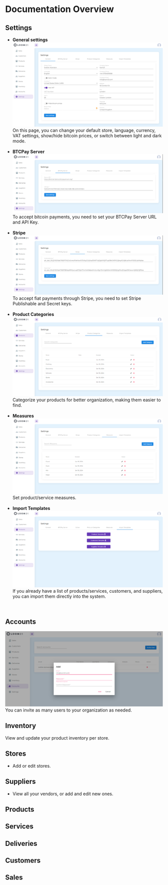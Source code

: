 # Documentation Overview

## Settings
- **General settings**  
![General Settings Setup](./images/general-setting-light.PNG)
On this page, you can change your default store, language, currency, VAT settings, show/hide bitcoin prices, or switch between light and dark mode.
<br><br>
- **BTCPay Server**  
![BTCPay Server Setup](./images/btcpay-server-light.PNG)
  To accept bitcoin payments, you need to set your BTCPay Server URL and API Key.
  <br><br>
- **Stripe** 
![Stripe Setup](./images/stripe-light.PNG)
  To accept fiat payments through Stripe, you need to set Stripe Publishable and Secret keys.
  <br><br>
- **Product Categories**
![Product Categories Setup](./images/product-categories-light.PNG)
  Categorize your products for better organization, making them easier to find.
 <br><br>
 - **Measures**
![Measures Setup](./images/measures-light.PNG)  
  Set product/service measures.
<br><br>
- **Import Templates**
![Import Templates Setup](./images/import-templates-light.PNG)
  If you already have a list of products/services, customers, and suppliers, you can import them directly into the system.
<br> 

## Accounts
![Invite account](./images/account-invite-light.PNG)
You can invite as many users to your organization as needed.

## Inventory
View and update your product inventory per store.

## Stores
- Add or edit stores.

## Suppliers
- View all your vendors, or add and edit new ones.
## Products
## Services
## Deliveries
## Customers
## Sales
